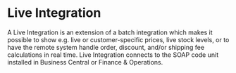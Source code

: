 # Live Integration

A Live Integration is an extension of a batch integration which makes it possible to show e.g. live or customer-specific prices, live stock levels, or to have the remote system handle order, discount, and/or shipping fee calculations in real time.
Live Integration connects to the SOAP code unit installed in Business Central or Finance & Operations.
